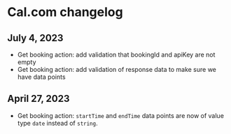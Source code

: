# Cal.com changelog

## July 4, 2023

- Get booking action: add validation that bookingId and apiKey are not empty
- Get booking action: add validation of response data to make sure we have data points

## April 27, 2023

- Get booking action: `startTime` and `endTime` data points are now of value type `date` instead of `string`.
